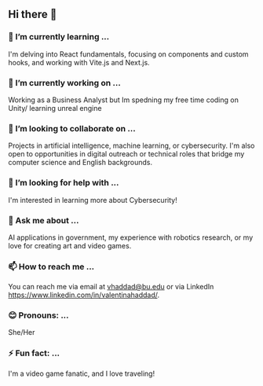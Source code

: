 ## Hi there 👋

### 🌱 I’m currently learning ...
I'm delving into React fundamentals, focusing on components and custom hooks, and working with Vite.js and Next.js.

### 🔭 I’m currently working on ...
Working as a Business Analyst but Im spedning my free time coding on Unity/ learning unreal engine

### 🤝 I’m looking to collaborate on ...
Projects in artificial intelligence, machine learning, or cybersecurity. I'm also open to opportunities in digital outreach or technical roles that bridge my computer science and English backgrounds.

### 🤔 I’m looking for help with ...
I'm interested in learning more about Cybersecurity!

### 💬 Ask me about ...
AI applications in government, my experience with robotics research, or my love for creating art and video games.

### 📫 How to reach me ...
You can reach me via email at vhaddad@bu.edu or via LinkedIn https://www.linkedin.com/in/valentinahaddad/.

### 😊 Pronouns: ...
She/Her

### ⚡ Fun fact: ...
I'm a video game fanatic, and I love traveling!
